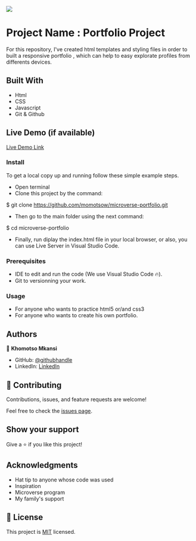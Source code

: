 ![](https://img.shields.io/badge/Microverse-blueviolet)

# Project Name : Portfolio Project

For this repository, I've created html templates and styling files in order to built a responsive portfolio ,  which can help to easy explorate  profiles from differents devices.

## Built With

- Html
- CSS
- Javascript
- Git & Github

## Live Demo (if available)

[Live Demo Link](https://momotsow.github.io/microverse-portfolio/)

### Install

To get a local copy up and running follow these simple example steps.
- Open terminal
- Clone this project by the command: 

$ git clone https://github.com/momotsow/microverse-portfolio.git

- Then go to the main folder using the next command:

$ cd microverse-portfolio

- Finally, run diplay the index.html file in your local browser, or also, you can use Live Server in Visual Studio Code.

### Prerequisites

- IDE to edit and run the code (We use Visual Studio Code 🔥).
- Git to versionning your work.

### Usage

- For anyone who wants to practice html5 or/and css3
- For anyone who wants to create his own portfolio.

## Authors

👤 **Khomotso Mkansi**

- GitHub: [@githubhandle](https://github.com/momotsow)
- LinkedIn: [LinkedIn](https://www.linkedin.com/in/khomotso-prudence-mkansi-aa7794b7/)

## 🤝 Contributing

Contributions, issues, and feature requests are welcome!

Feel free to check the [issues page](../../issues/).

## Show your support

Give a ⭐️ if you like this project!

## Acknowledgments

- Hat tip to anyone whose code was used
- Inspiration
- Microverse program
- My family's support

## 📝 License

This project is [MIT](./LICENSE) licensed.